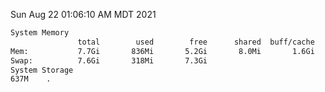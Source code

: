 Sun Aug 22 01:06:10 AM MDT 2021
```bash
System Memory
               total        used        free      shared  buff/cache   available
Mem:           7.7Gi       836Mi       5.2Gi       8.0Mi       1.6Gi       6.5Gi
Swap:          7.6Gi       318Mi       7.3Gi
System Storage
637M	.
```
